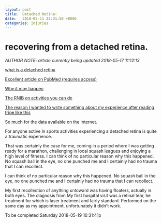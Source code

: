 ```yaml
---
layout: post
title:  Detached Retina!
date:   2018-05-11 22:31:50 +0000
categories: injuries
---
```



# recovering from a detached retina.

*AUTHOR NOTE: article currently being updated 2018-05-17 11:12:13*

[what is a detached retina](https://www.nhs.uk/conditions/detached-retina-retinal-detachment/).

[Excellent article on PubMed (requires access)](https://www.ncbi.nlm.nih.gov/pubmed/10977226) 

[Why it may happen](https://www.bmicos.com/blog/el-desprendimiento-de-retina?lang=en)

[The RNIB on activities you can do](https://www.rnib.org.uk/eye-health/your-guide-posterior-vitreous-detachment-pvd/what-activities-can-i-carry-doing)

[The reason I wanted to write something about my experience after reading tripe like this](https://www.firmoo.com/answer/question/7116.html)

So much for the data available on the internet.

For anyone active in sports activities experiencing a detached retina is quite a traumatic experience.

That was certainly the case for me, coming in a period where I was getting ready for a marathon, challenging in local squash leagues and enjoying a high level of fitness.
I can think of no particular reason why this happened.
No squash ball in the eye, no one punched me and I certainly had no trauma that I can recollect.

I can think of no particular reason why this happened. No squash ball in the eye, no one punched me and I certainly had no trauma that I can recollect.

My first recollection of anything untoward was having floaters, actually in both eyes.
The diagnosis from  My first hospital visit was a retinal tear, he treatment for which is laser treatment and fairly standard.
Performed on the same day as my appointment, unfortunately it didn't work.

To be completed Saturday 2018-05-19 10:31:41p

